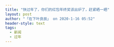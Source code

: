 ```yaml
---
title: "快过年了，你们的红包年终奖该出炉了，赶紧晒一晒"
layout: post
author: "「在下叶良辰」 on 2020-1-16 05:52"
header-style: text
tags:
  - 新闻
  - 过年
---
```


<head></head>
<body>
 <br>
</body>


